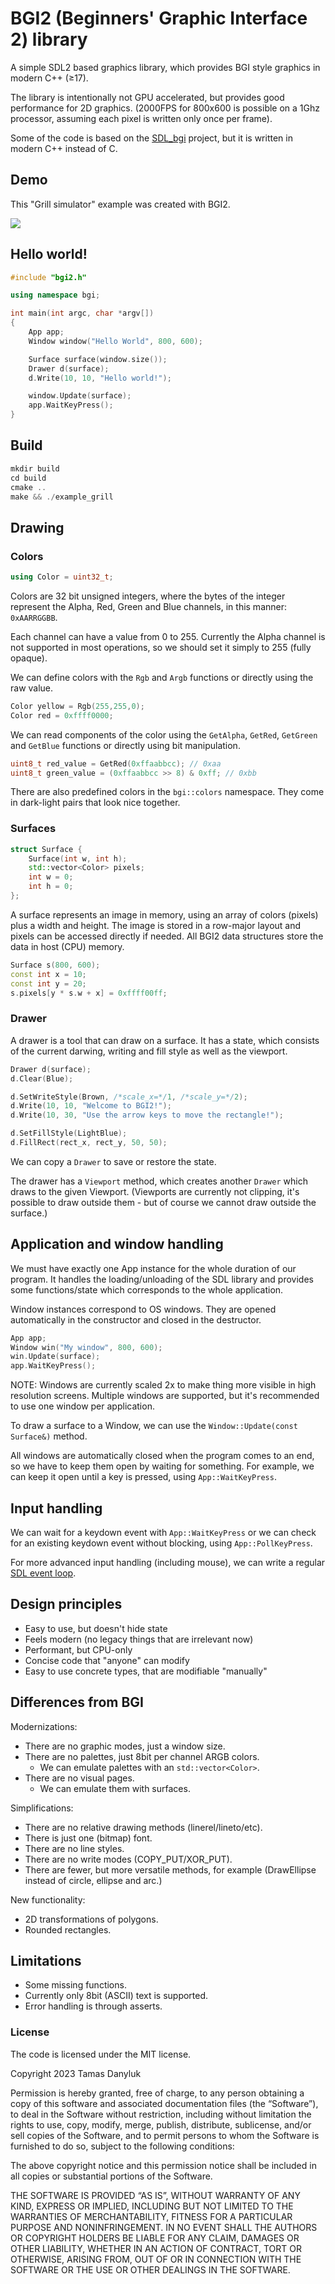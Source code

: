 # BGI2 (Beginners' Graphic Interface 2) library

A simple SDL2 based graphics library, which provides BGI style graphics in modern C++ (≥17).

The library is intentionally not GPU accelerated, but provides good performance for 2D graphics. (2000FPS for 800x600 is possible on a 1Ghz processor, assuming each pixel is written only once per frame).

Some of the code is based on the [SDL_bgi](https://sdl-bgi.sourceforge.io/) project, but it is written in modern C++ instead of C.

## Demo

This "Grill simulator" example was created with BGI2.

![](https://github.com/tdanyluk/bgi2/example/grill_example.gif)

## Hello world!

```c++
#include "bgi2.h"

using namespace bgi;

int main(int argc, char *argv[])
{
    App app;
    Window window("Hello World", 800, 600);

    Surface surface(window.size());
    Drawer d(surface);
    d.Write(10, 10, "Hello world!");

    window.Update(surface);
    app.WaitKeyPress();
}
```

## Build

```c++
mkdir build
cd build
cmake ..
make && ./example_grill
```

## Drawing

### Colors

```c++
using Color = uint32_t;
```

Colors are 32 bit unsigned integers, where the bytes of the integer represent the Alpha, Red, Green and Blue channels, in this manner: `0xAARRGGBB`.

Each channel can have a value from 0 to 255. Currently the Alpha channel is not supported in most operations, so we should set it simply to 255 (fully opaque).

We can define colors with the `Rgb` and `Argb` functions or directly using the raw value.

```c++
Color yellow = Rgb(255,255,0);
Color red = 0xffff0000;
```

We can read components of the color using the `GetAlpha`, `GetRed`, `GetGreen` and `GetBlue` functions or directly using bit manipulation.

```c++
uint8_t red_value = GetRed(0xffaabbcc); // 0xaa
uint8_t green_value = (0xffaabbcc >> 8) & 0xff; // 0xbb
```

There are also predefined colors in the `bgi::colors` namespace.
They come in dark-light pairs that look nice together.

### Surfaces

```c++
struct Surface {
    Surface(int w, int h);
    std::vector<Color> pixels;
    int w = 0;
    int h = 0;
};
```

A surface represents an image in memory, using an array of colors (pixels) plus a width and height.
The image is stored in a row-major layout and pixels can be accessed directly if needed. All BGI2 data structures store the data in host (CPU) memory.

```c++
Surface s(800, 600);
const int x = 10;
const int y = 20;
s.pixels[y * s.w + x] = 0xffff00ff;
```

### Drawer

A drawer is a tool that can draw on a surface. It has a state, which consists of the current darwing, writing and fill style as well as the viewport.

```c++
Drawer d(surface);
d.Clear(Blue);

d.SetWriteStyle(Brown, /*scale_x=*/1, /*scale_y=*/2);
d.Write(10, 10, "Welcome to BGI2!");
d.Write(10, 30, "Use the arrow keys to move the rectangle!");

d.SetFillStyle(LightBlue);
d.FillRect(rect_x, rect_y, 50, 50);
```

We can copy a `Drawer` to save or restore the state.

The drawer has a `Viewport` method, which creates another `Drawer` which draws to the given Viewport. (Viewports are currently not clipping, it's possible to draw outside them - but of course we cannot draw outside the surface.)

## Application and window handling

We must have exactly one App instance for the whole duration of our program. It handles the loading/unloading of the SDL library and provides some functions/state which corresponds to the whole application.

Window instances correspond to OS windows.
They are opened automatically in the constructor and closed in the destructor.

```c++
App app;
Window win("My window", 800, 600);
win.Update(surface);
app.WaitKeyPress();
```

NOTE: Windows are currently scaled 2x to make thing more visible in high resolution screens. Multiple windows are supported, but it's recommended to use one window per application.

To draw a surface to a Window, we can use the `Window::Update(const Surface&)` method.

All windows are automatically closed when the program comes to an end, so we have to keep them open by waiting for something. For example, we can keep it open until a key is pressed, using `App::WaitKeyPress`.

## Input handling

We can wait for a keydown event with `App::WaitKeyPress` or we can check for an existing keydown event without blocking, using `App::PollKeyPress`.

For more advanced input handling (including mouse), we can write a regular [SDL event loop](https://lazyfoo.net/tutorials/SDL/17_mouse_events/index.php#:~:text=while%20application%20is%20running).

## Design principles

- Easy to use, but doesn't hide state
- Feels modern (no legacy things that are irrelevant now)
- Performant, but CPU-only
- Concise code that "anyone" can modify
- Easy to use concrete types, that are modifiable "manually"

## Differences from BGI

Modernizations:
- There are no graphic modes, just a window size.
- There are no palettes, just 8bit per channel ARGB colors.
  - We can emulate palettes with an `std::vector<Color>`.
- There are no visual pages.
  - We can emulate them with surfaces.

Simplifications:
- There are no relative drawing methods (linerel/lineto/etc).
- There is just one (bitmap) font.
- There are no line styles.
- There are no write modes (COPY_PUT/XOR_PUT).
- There are fewer, but more versatile methods, for example (DrawEllipse instead of circle, ellipse and arc.)

New functionality:
- 2D transformations of polygons.
- Rounded rectangles.

## Limitations

- Some missing functions.
- Currently only 8bit (ASCII) text is supported.
- Error handling is through asserts.

### License

The code is licensed under the MIT license.

Copyright 2023 Tamas Danyluk

Permission is hereby granted, free of charge, to any person obtaining a copy of this software and associated documentation files (the “Software”), to deal in the Software without restriction, including without limitation the rights to use, copy, modify, merge, publish, distribute, sublicense, and/or sell copies of the Software, and to permit persons to whom the Software is furnished to do so, subject to the following conditions:

The above copyright notice and this permission notice shall be included in all copies or substantial portions of the Software.

THE SOFTWARE IS PROVIDED “AS IS”, WITHOUT WARRANTY OF ANY KIND, EXPRESS OR IMPLIED, INCLUDING BUT NOT LIMITED TO THE WARRANTIES OF MERCHANTABILITY, FITNESS FOR A PARTICULAR PURPOSE AND NONINFRINGEMENT. IN NO EVENT SHALL THE AUTHORS OR COPYRIGHT HOLDERS BE LIABLE FOR ANY CLAIM, DAMAGES OR OTHER LIABILITY, WHETHER IN AN ACTION OF CONTRACT, TORT OR OTHERWISE, ARISING FROM, OUT OF OR IN CONNECTION WITH THE SOFTWARE OR THE USE OR OTHER DEALINGS IN THE SOFTWARE.

